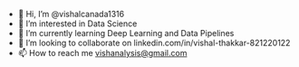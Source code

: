 - 👋 Hi, I’m @vishalcanada1316
- 👀 I’m interested in Data Science 
- 🌱 I’m currently learning Deep Learning and Data Pipelines 
- 💞️ I’m looking to collaborate on linkedin.com/in/vishal-thakkar-821220122
- 📫 How to reach me vishanalysis@gmail.com

<!---
vishalcanada1316/vishalcanada1316 is a ✨ special ✨ repository because its `README.md` (this file) appears on your GitHub profile.
You can click the Preview link to take a look at your changes.
--->
